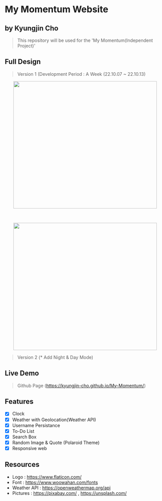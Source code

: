 # My Momentum Website
## by Kyungjin Cho
> This repository will be used for the 'My Momentum(Independent Project)'

## Full Design
> Version 1 (Development Period : A Week (22.10.07 ~ 22.10.13)

<p align="center">
<img src="https://user-images.githubusercontent.com/56642855/195657427-72821a99-634a-4460-a6a7-38d280074162.JPG", height="400px", width="450px">
</p>
</br>
<p align="center">
<img src="https://user-images.githubusercontent.com/56642855/195656677-56157070-b88d-4f90-b131-4ec52d594ca5.JPG", height="400px", width="450px">
</p>

> Version 2 (* Add Night & Day Mode)

## Live Demo
> Github Page (https://kyungjin-cho.github.io/My-Momentum/)

## Features
* [x] Clock
* [x] Weather with Geolocation(Weather API)
* [x] Username Persistance
* [x] To-Do List
* [x] Search Box
* [x] Random Image & Quote (Polaroid Theme)
* [x] Responsive web

## Resources
- Logo : https://www.flaticon.com/
- Font : https://www.woowahan.com/fonts
- Weather API : https://openweathermap.org/api
- Pictures : https://pixabay.com/ , https://unsplash.com/


